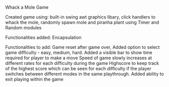 
Whack a Mole Game

Created game using:
    built-in swing awt graphics libary,
    click handlers to whack the mole,
    randomly spawn mole and piranha plant using Timer and Random modules

Functionalities added:
    Encapsulation

Functionalities to add:
    Game reset after game over,
    Added option to select game difficulty - easy, medium, hard.
    Added a visible bar to show time required for player to make a move
    Speed of game slowly increases at different rates for each difficulty during the game
    Highscore to keep track of the highest score which can be seen for each difficulty if the player switches between different modes in the same playthrough.
    Added ability to exit playing within the game
